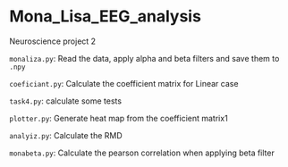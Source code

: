 # Mona_Lisa_EEG_analysis
Neuroscience project 2

`monaliza.py`: Read the data, apply alpha and beta filters and save them to `.npy`

`coeficiant.py`: Calculate the coefficient matrix for Linear case

`task4.py`: calculate some tests

`plotter.py`: Generate heat map from the coefficient matrix1

`analyiz.py`: Calculate the RMD

`monabeta.py`: Calculate the pearson correlation when applying beta filter